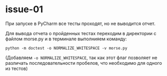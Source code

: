 # issue-01
При запуске в PyСharm все тесты проходят, но не выводится отчет.

Для вывода отчета о пройденных тестах переходим в директории с файлом morse.py и в терминале выполнияем команду:

```python -m doctest -o NORMALIZE_WHITESPACE -v morse.py```

(Добавляем ```-o NORMALIZE_WHITESPACE```, так как этот флаг позволяет не различать последовательности пробелов, что необходимо для одного из тестов)
